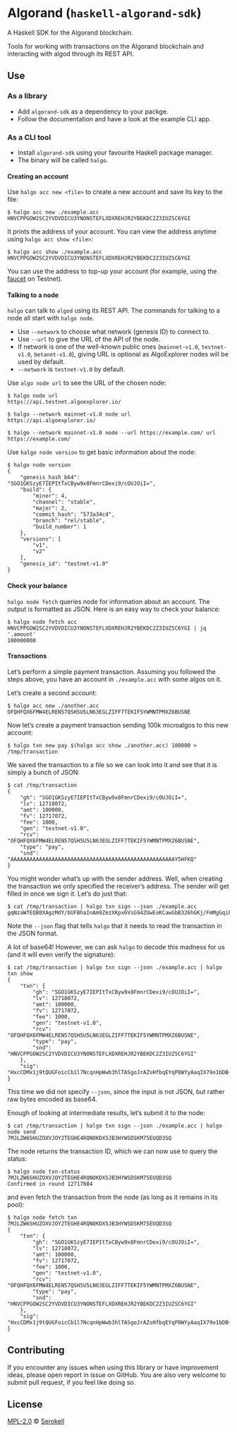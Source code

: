 # Algorand (`haskell-algorand-sdk`)

A Haskell SDK for the Algorand blockchain.

Tools for working with transactions on the Algorand blockchain
and interacting with algod through its REST API.


## Use

### As a library

* Add `algorand-sdk` as a dependency to your packge.
* Follow the documentation and have a look at the example CLI app.

### As a CLI tool

* Install `algorand-sdk` using your favourite Haskell package manager.
* The binary will be called `halgo`.

#### Creating an account

Use `halgo acc new <file>` to create a new account and save its key to the file:

```text
$ halgo acc new ./example.acc
HNVCPPGOW2SC2YVDVDICU3YNONSTEFLXDXREHJR2YBEKDC2Z3IUZSC6YGI
```

It prints the address of your account. You can view the address anytime
using `halgo acc show <file>`:

```text
$ halgo acc show ./example.acc
HNVCPPGOW2SC2YVDVDICU3YNONSTEFLXDXREHJR2YBEKDC2Z3IUZSC6YGI
```

You can use the address to top-up your account
(for example, using the [faucet] on Testnet).

[faucet]: https://bank.testnet.algorand.network/

#### Talking to a node

`halgo` can talk to `algod` using its REST API. The commands for talking
to a node all start with `halgo node`.

* Use `--network` to choose what network (genesis ID) to connect to.
* Use `--url` to give the URL of the API of the node.
* If network is one of the well-known public ones (`mainnet-v1.0`,
  `testnet-v1.0`, `betanet-v1.0`), giving URL is optional as AlgoExplorer
  nodes will be used by default.
*  `--network` is `testnet-v1.0` by default.

Use `algo node url` to see the URL of the chosen node:

```text
$ halgo node url
https://api.testnet.algoexplorer.io/

$ halgo --network mainnet-v1.0 node url
https://api.algoexplorer.io/

$ halgo --network mainnet-v1.0 node --url https://example.com/ url
https://example.com/
```

Use `halgo node version` to get basic information about the node:

```text
$ halgo node version
{
    "genesis_hash_b64": "SGO1GKSzyE7IEPItTxCByw9x8FmnrCDexi9/cOUJOiI=",
    "build": {
        "minor": 4,
        "channel": "stable",
        "major": 2,
        "commit_hash": "573a34c4",
        "branch": "rel/stable",
        "build_number": 1
    },
    "versions": [
        "v1",
        "v2"
    ],
    "genesis_id": "testnet-v1.0"
}
```

#### Check your balance

`halgo node fetch` queries node for information about an account. The output
is formatted as JSON. Here is an easy way to check your balance:

```text
$ halgo node fetch acc HNVCPPGOW2SC2YVDVDICU3YNONSTEFLXDXREHJR2YBEKDC2Z3IUZSC6YGI | jq '.amount'
100000000
```

#### Transactions

Let’s perform a simple payment transaction. Assuming you followed the steps above,
you have an account in `./example.acc` with some algos on it.

Let‘s create a second account:

```text
$ halgo acc new ./another.acc
OFQHFQX6FMW4ELREN57QSH5U5LN63EGLZIFF7TEKIF5YWMNTPMXZ6BUSNE
```

Now let’s create a payment transaction sending 100k microalgos to this new account:

```text
$ halgo txn new pay $(halgo acc show ./another.acc) 100000 > /tmp/transaction
```

We saved the transaction to a file so we can look into it and see that it is
simply a bunch of JSON:

```text
$ cat /tmp/transaction
{
    "gh": "SGO1GKSzyE7IEPItTxCByw9x8FmnrCDexi9/cOUJOiI=",
    "lv": 12718072,
    "amt": 100000,
    "fv": 12717072,
    "fee": 1000,
    "gen": "testnet-v1.0",
    "rcv": "OFQHFQX6FMW4ELREN57QSH5U5LN63EGLZIFF7TEKIF5YWMNTPMXZ6BUSNE",
    "type": "pay",
    "snd": "AAAAAAAAAAAAAAAAAAAAAAAAAAAAAAAAAAAAAAAAAAAAAAAAAAAAY5HFKQ"
}
```

You might wonder what’s up with the sender address. Well, when creating the
transaction we only specified the receiver’s address. The sender will get
filled in once we sign it. Let’s do just that:

```text
$ cat /tmp/transaction | halgo txn sign --json ./example.acc
gqNzaWfEQB8XAgzMdY/bUFBhaInAm9ZezXKpx6VsG94ZUwEoKCawGbB326hGKj/FmMgGqiF+/aNWwwfpmmCfsX+TxVAkiQSjdHhuiaNhbXTOAAGGoKNmZWXNA+iiZnbOAMIMEKNnZW6sdGVzdG5ldC12MS4womdoxCBIY7UYpLPITsgQ8i1PEIHLD3HwWaesIN7GL39w5Qk6IqJsds4Awg/4o3JjdsQgcWBywv4rLcIuJG9/CR+06tvtkMvKCl/MikF7izGzey+jc25kxCA7aie8zrakLWKjqNAqbw1zZTIVdx3iQ6Y6wEihi1naKaR0eXBlo3BheQ==
```

Note the `--json` flag that tells `halgo` that it needs to read the transaction
in the JSON format.

A lot of base64! However, we can ask `halgo` to decode this madness for us
(and it will even verify the signature):

```text
$ cat /tmp/transaction | halgo txn sign --json ./example.acc | halgo txn show
{
    "txn": {
        "gh": "SGO1GKSzyE7IEPItTxCByw9x8FmnrCDexi9/cOUJOiI=",
        "lv": 12718072,
        "amt": 100000,
        "fv": 12717072,
        "fee": 1000,
        "gen": "testnet-v1.0",
        "rcv": "OFQHFQX6FMW4ELREN57QSH5U5LN63EGLZIFF7TEKIF5YWMNTPMXZ6BUSNE",
        "type": "pay",
        "snd": "HNVCPPGOW2SC2YVDVDICU3YNONSTEFLXDXREHJR2YBEKDC2Z3IUZSC6YGI"
    },
    "sig": "HxcCDMx1j9tQUGFoicCb1l7NcqnHpWwb3hlTASgoJrAZsHfbqEYqP8WYyAaqIX79o1bDB+maYJ+xf5PFUCSJBA=="
}
```

This time we did not specify `--json`, since the input is not JSON, but rather
raw bytes encoded as base64.

Enough of looking at intermediate results, let’s submit it to the node:

```text
$ cat /tmp/transaction | halgo txn sign --json ./example.acc | halgo node send
7MJLZW6SHUZOXVJOY2TEGHE4RQNOKDX5JB3HYWSDSKM75EUQD3SQ
```

The node returns the transaction ID, which we can now use to query the status:

```text
$ halgo node txn-status 7MJLZW6SHUZOXVJOY2TEGHE4RQNOKDX5JB3HYWSDSKM75EUQD3SQ
Confirmed in round 12717084
```

and even fetch the transaction from the node (as long as it remains in its pool):

```text
$ halgo node fetch txn 7MJLZW6SHUZOXVJOY2TEGHE4RQNOKDX5JB3HYWSDSKM75EUQD3SQ
{
    "txn": {
        "gh": "SGO1GKSzyE7IEPItTxCByw9x8FmnrCDexi9/cOUJOiI=",
        "lv": 12718072,
        "amt": 100000,
        "fv": 12717072,
        "fee": 1000,
        "gen": "testnet-v1.0",
        "rcv": "OFQHFQX6FMW4ELREN57QSH5U5LN63EGLZIFF7TEKIF5YWMNTPMXZ6BUSNE",
        "type": "pay",
        "snd": "HNVCPPGOW2SC2YVDVDICU3YNONSTEFLXDXREHJR2YBEKDC2Z3IUZSC6YGI"
    },
    "sig": "HxcCDMx1j9tQUGFoicCb1l7NcqnHpWwb3hlTASgoJrAZsHfbqEYqP8WYyAaqIX79o1bDB+maYJ+xf5PFUCSJBA=="
}
```


## Contributing

If you encounter any issues when using this library or have improvement ideas,
please open report in issue on GitHub. You are also very welcome to submit
pull request, if you feel like doing so.


## License

[MPL-2.0] © [Serokell]

[MPL-2.0]: https://spdx.org/licenses/MPL-2.0.html
[Serokell]: https://serokell.io/
